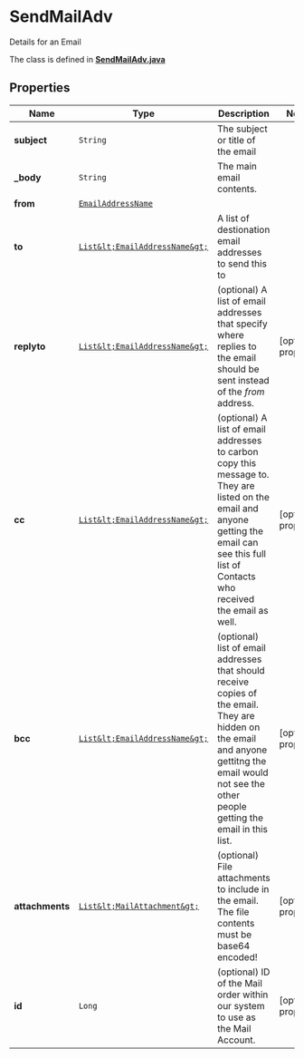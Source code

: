 

# SendMailAdv

Details for an Email

The class is defined in **[SendMailAdv.java](../../src/main/java/org/openapitools/model/SendMailAdv.java)**

## Properties

Name | Type | Description | Notes
------------ | ------------- | ------------- | -------------
**subject** | `String` | The subject or title of the email | 
**_body** | `String` | The main email contents. | 
**from** | [`EmailAddressName`](EmailAddressName.md) |  | 
**to** | [`List&lt;EmailAddressName&gt;`](EmailAddressName.md) | A list of destionation email addresses to send this to | 
**replyto** | [`List&lt;EmailAddressName&gt;`](EmailAddressName.md) | (optional) A list of email addresses that specify where replies to the email should be sent instead of the _from_ address. |  [optional property]
**cc** | [`List&lt;EmailAddressName&gt;`](EmailAddressName.md) | (optional) A list of email addresses to carbon copy this message to.  They are listed on the email and anyone getting the email can see this full list of Contacts who received the email as well. |  [optional property]
**bcc** | [`List&lt;EmailAddressName&gt;`](EmailAddressName.md) | (optional) list of email addresses that should receive copies of the email.  They are hidden on the email and anyone gettitng the email would not see the other people getting the email in this list. |  [optional property]
**attachments** | [`List&lt;MailAttachment&gt;`](MailAttachment.md) | (optional) File attachments to include in the email.  The file contents must be base64 encoded! |  [optional property]
**id** | `Long` | (optional)  ID of the Mail order within our system to use as the Mail Account. |  [optional property]











